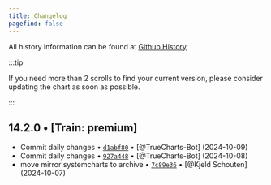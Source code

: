 ```yaml
---
title: Changelog
pagefind: false
---
```


All history information can be found at [Github History](https://github.com/truecharts/charts/commits/master/charts/premium/app-template)

:::tip

If you need more than 2 scrolls to find your current version, please consider updating the chart as soon as possible.

:::

## 14.2.0 • [Train: premium]

- Commit daily changes • [`d1abf80`](https://github.com/truecharts/charts/commit/d1abf80d1801bf7aef60884000acb8662fd08121) • [@TrueCharts-Bot] (2024-10-09)
- Commit daily changes • [`927a448`](https://github.com/truecharts/charts/commit/927a44809bc9187cfd9f7bf9a684bfbe338fb7ee) • [@TrueCharts-Bot] (2024-10-08)
- move mirror systemcharts to archive • [`7c89e36`](https://github.com/truecharts/charts/commit/7c89e3688fae5a43543c5440c09860a5a04e4cd4) • [@Kjeld Schouten] (2024-10-07)
